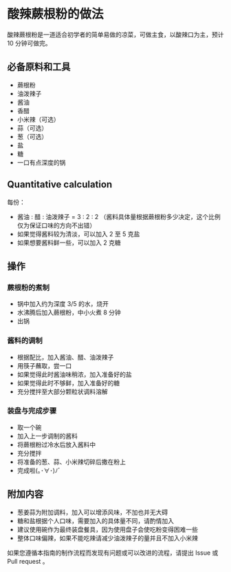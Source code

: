 # 酸辣蕨根粉的做法

酸辣蕨根粉是一道适合初学者的简单易做的凉菜，可做主食，以酸辣口为主，预计 10 分钟可做完。

## 必备原料和工具

* 蕨根粉
* 油泼辣子
* 酱油
* 香醋
* 小米辣（可选）
* 蒜（可选）
* 葱（可选）
* 盐
* 糖
* 一口有点深度的锅

## Quantitative calculation

每份：

* 酱油 : 醋 : 油泼辣子 = 3 : 2 : 2 （酱料具体量根据蕨根粉多少决定，这个比例仅为保证口味的方向不出错）
* 如果觉得酱料较为清淡，可以加入 2 至 5 克盐
* 如果想要酱料鲜一些，可以加入 2 克糖

## 操作

### 蕨根粉的煮制

* 锅中加入约为深度 3/5 的水，烧开
* 水沸腾后加入蕨根粉，中小火煮 8 分钟
* 出锅

### 酱料的调制

* 根据配比，加入酱油、醋、油泼辣子
* 用筷子蘸取，尝一口
* 如果觉得此时酱油味稍浓，加入准备好的盐
* 如果觉得此时不够鲜，加入准备好的糖
* 充分搅拌至大部分颗粒状调料溶解

### 装盘与完成步骤

* 取一个碗
* 加入上一步调制的酱料
* 将蕨根粉过冷水后放入酱料中
* 充分搅拌
* 将准备的葱、蒜、小米辣切碎后撒在粉上
* 完成啦(｡･∀･)ﾉﾞ

## 附加内容

* 葱姜蒜为附加调料，加入可以增添风味，不加也并无大碍
* 糖和盐根据个人口味，需要加入的具体量不同，请酌情加入
* 建议使用碗作为最终装盘餐具，因为使用盘子会使吃粉变得困难一些
* 整体口味偏辣，如果不能吃辣请减少油泼辣子的量并且不加入小米辣

如果您遵循本指南的制作流程而发现有问题或可以改进的流程，请提出 Issue 或 Pull request 。
